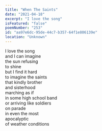 ```yaml
---
title: "When The Saints"
date: "2021-04-18"
excerpt: "I love the song"
isFeatured: "false"
poemNumber: "253"
id: "aa97e6dc-95de-44c7-b357-64f1e806139e"
location: "Unknown"
---
```


I love the song  
and I can imagine  
the sun refusing  
to shine  
but I find it hard  
to imagine the saints  
that kindly brother  
and sisterhood  
marching as if  
in some high school band  
or arriving like soldiers  
on parade  
in even the most  
apocalyptic  
of weather conditions

